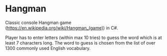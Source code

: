 # Hangman
Classic console Hangman game (https://en.wikipedia.org/wiki/Hangman_(game)) in  C#.

Player has to enter letters (within max 10 tries) to guess the word which is at least 7 characters long.
The word to guess is chosen from the list of over 1300 commonly used English vocabulary.
